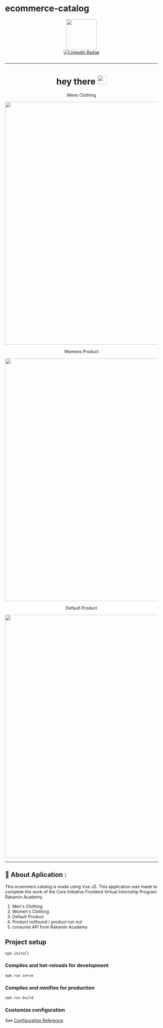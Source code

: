 # ecommerce-catalog
<div id="header" align="center">
  <img src="https://media.giphy.com/media/M9gbBd9nbDrOTu1Mqx/giphy.gif" width="100"/>
</div>

<!-- link sosmed -->
<div id="badges" align="center">
<a href="https://www.linkedin.com/in/pramudia-pangestu-76a302259/">
<img src="https://img.shields.io/badge/LinkedIn-blue?style=for-the-badge&logo=linkedin&logoColor=white" alt="LinkedIn Badge"/>
</a>
  <p>
  <img src="https://komarev.com/ghpvc/?username=pramudia&style=flat-square&color=blue" alt=""/>
  </p>
</div>

<hr>
<!-- Hello -->
<h1 align="center">
  hey there
  <img src="https://media.giphy.com/media/hvRJCLFzcasrR4ia7z/giphy.gif" width="30px"/>
</h1>

<!-- Banner -->
<div align="center">
  <p>Mens Clothing</p>
  <img src="https://github.com/pramudia/ecommerce-catalog/assets/46357602/bafdddba-6e51-4f88-b9d5-4cba4b85c2e6" width="800px"/>
</div>

<div align="center">
  <p>Womens Product</p>
  <img src="https://github.com/pramudia/ecommerce-catalog/assets/46357602/7cb23ecb-e2ae-4540-9508-b82fd6659c87" width="800px"/>
</div>

<div align="center">
  <p>Default Product</p>
  <img src="https://github.com/pramudia/ecommerce-catalog/assets/46357602/3f0d173e-dbfa-44b4-a068-34a23f962cbe" width="800px"/>
</div>


<!-- About Aplication -->
---

## :iphone: About Aplication :
This ecommers catalog is made using Vue JS. This application was made to complete the work of the Core Initiative Frontend Virtual Internship Program Rakamin Academy
1. Men's Clothing
2. Women's Clothing
3. Default Product
4. Product notfound / product run out
5. consume API from Rakamin Academy

## Project setup
```
npm install
```

### Compiles and hot-reloads for development
```
npm run serve
```

### Compiles and minifies for production
```
npm run build
```

### Customize configuration
See [Configuration Reference](https://cli.vuejs.org/config/).
